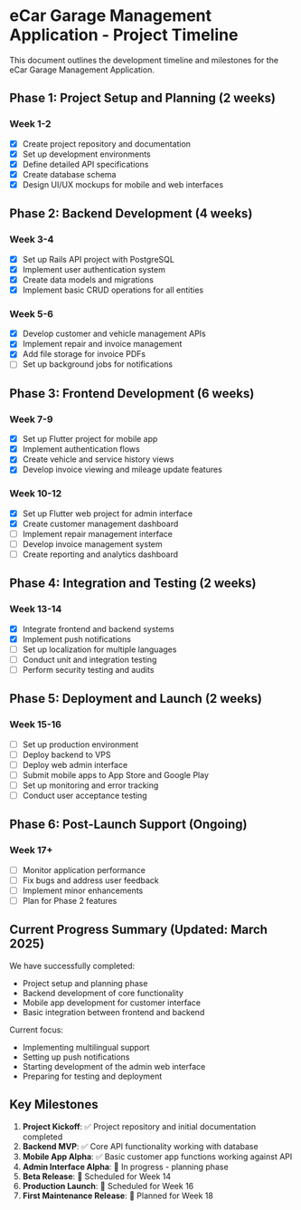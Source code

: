 # eCar Garage Management Application - Project Timeline

This document outlines the development timeline and milestones for the eCar Garage Management Application.

## Phase 1: Project Setup and Planning (2 weeks)

### Week 1-2
- [x] Create project repository and documentation
- [x] Set up development environments
- [x] Define detailed API specifications
- [x] Create database schema
- [x] Design UI/UX mockups for mobile and web interfaces

## Phase 2: Backend Development (4 weeks)

### Week 3-4
- [x] Set up Rails API project with PostgreSQL
- [x] Implement user authentication system
- [x] Create data models and migrations
- [x] Implement basic CRUD operations for all entities

### Week 5-6
- [x] Develop customer and vehicle management APIs
- [x] Implement repair and invoice management
- [x] Add file storage for invoice PDFs
- [ ] Set up background jobs for notifications

## Phase 3: Frontend Development (6 weeks)

### Week 7-9
- [x] Set up Flutter project for mobile app
- [x] Implement authentication flows
- [x] Create vehicle and service history views
- [x] Develop invoice viewing and mileage update features

### Week 10-12
- [x] Set up Flutter web project for admin interface
- [x] Create customer management dashboard
- [ ] Implement repair management interface
- [ ] Develop invoice management system
- [ ] Create reporting and analytics dashboard

## Phase 4: Integration and Testing (2 weeks)

### Week 13-14
- [x] Integrate frontend and backend systems
- [x] Implement push notifications
- [ ] Set up localization for multiple languages
- [ ] Conduct unit and integration testing
- [ ] Perform security testing and audits

## Phase 5: Deployment and Launch (2 weeks)

### Week 15-16
- [ ] Set up production environment
- [ ] Deploy backend to VPS
- [ ] Deploy web admin interface
- [ ] Submit mobile apps to App Store and Google Play
- [ ] Set up monitoring and error tracking
- [ ] Conduct user acceptance testing

## Phase 6: Post-Launch Support (Ongoing)

### Week 17+
- [ ] Monitor application performance
- [ ] Fix bugs and address user feedback
- [ ] Implement minor enhancements
- [ ] Plan for Phase 2 features

## Current Progress Summary (Updated: March 2025)

We have successfully completed:
- Project setup and planning phase
- Backend development of core functionality
- Mobile app development for customer interface
- Basic integration between frontend and backend

Current focus:
- Implementing multilingual support
- Setting up push notifications
- Starting development of the admin web interface
- Preparing for testing and deployment

## Key Milestones

1. **Project Kickoff**: ✅ Project repository and initial documentation completed
2. **Backend MVP**: ✅ Core API functionality working with database
3. **Mobile App Alpha**: ✅ Basic customer app functions working against API
4. **Admin Interface Alpha**: 🔄 In progress - planning phase
5. **Beta Release**: 🔄 Scheduled for Week 14
6. **Production Launch**: 🔄 Scheduled for Week 16
7. **First Maintenance Release**: 🔄 Planned for Week 18 